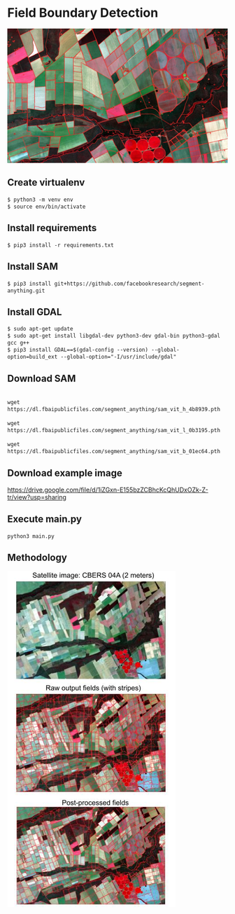# Field Boundary Detection

![field-boundary-detection](./docs/field_boundary_detection.jpg)

## Create virtualenv

```shell
$ python3 -m venv env
$ source env/bin/activate
```

## Install requirements

```shell
$ pip3 install -r requirements.txt
```

## Install SAM

```shell
$ pip3 install git+https://github.com/facebookresearch/segment-anything.git
```

## Install GDAL

```shell
$ sudo apt-get update
$ sudo apt-get install libgdal-dev python3-dev gdal-bin python3-gdal gcc g++
$ pip3 install GDAL==$(gdal-config --version) --global-option=build_ext --global-option="-I/usr/include/gdal"
```

## Download SAM

```shell

wget https://dl.fbaipublicfiles.com/segment_anything/sam_vit_h_4b8939.pth

wget https://dl.fbaipublicfiles.com/segment_anything/sam_vit_l_0b3195.pth

wget https://dl.fbaipublicfiles.com/segment_anything/sam_vit_b_01ec64.pth
```

## Download example image

https://drive.google.com/file/d/1iZGxn-E155bzZCBhcKcQhUDxOZk-Z-tr/view?usp=sharing

## Execute main.py

```shell
python3 main.py
```

## Methodology

![watershed-segmentation](./docs/methodology.jpg)